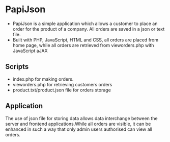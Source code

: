 # PapiJson
* PapiJson is a simple application which allows
a customer to place an order for the product of a company. 
All orders are saved in a json or text file.
* Built with PHP, JavaScript, HTML and CSS, all
orders are placed from home page, while all orders
are retrieved from vieworders.php with JavaScript
aJAX

## Scripts
* index.php for making orders.
* vieworders.php for retrieving customers orders 
* product.txt/product.json file for orders storage

## Application
The use of json file for storing data allows
data interchange between the server and frontend
applications.While all orders are visible, it can 
be enhanced in such a way that only admin users 
authorised can view all orders.
